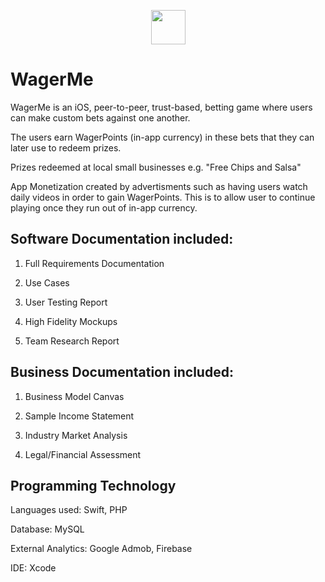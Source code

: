 <p align="center"><img src="https://i.imgur.com/Yxw20Mn.png" style="float: margin: 20px; height: 55px"></p>

# WagerMe 

WagerMe is an iOS, peer-to-peer, trust-based, betting game where users can make custom bets against one another. 

The users earn WagerPoints (in-app currency) in these bets that they can later use to redeem prizes.

Prizes redeemed at local small businesses e.g. "Free Chips and Salsa"

App Monetization created by advertisments such as having users watch daily videos in order to gain WagerPoints. This is to allow user to continue playing once they run out of in-app currency.

## Software Documentation included:

1. Full Requirements Documentation

2. Use Cases

3. User Testing Report

4. High Fidelity Mockups

5. Team Research Report

## Business Documentation included:

1. Business Model Canvas

2. Sample Income Statement

3. Industry Market Analysis

4. Legal/Financial Assessment

## Programming Technology

Languages used: Swift, PHP

Database: MySQL

External Analytics: Google Admob, Firebase

IDE: Xcode
